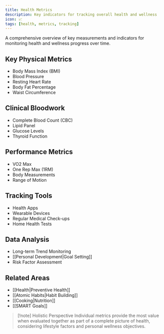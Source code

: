 ```yaml
---
title: Health Metrics
description: Key indicators for tracking overall health and wellness
icon: 📈
tags: [health, metrics, tracking]
---
```


A comprehensive overview of key measurements and indicators for monitoring health and wellness progress over time.

## Key Physical Metrics
- Body Mass Index (BMI)
- Blood Pressure 
- Resting Heart Rate
- Body Fat Percentage
- Waist Circumference

## Clinical Bloodwork
- Complete Blood Count (CBC)
- Lipid Panel
- Glucose Levels 
- Thyroid Function

## Performance Metrics
- VO2 Max
- One Rep Max (1RM)
- Body Measurements
- Range of Motion

## Tracking Tools
- Health Apps
- Wearable Devices
- Regular Medical Check-ups
- Home Health Tests

## Data Analysis
- Long-term Trend Monitoring
- [[Personal Development|Goal Setting]]
- Risk Factor Assessment

## Related Areas
- [[Health|Preventive Health]]
- [[Atomic Habits|Habit Building]]
- [[Cooking|Nutrition]]
- [[SMART Goals]]

> [!note] Holistic Perspective
> Individual metrics provide the most value when evaluated together as part of a complete picture of health, considering lifestyle factors and personal wellness objectives.

